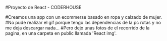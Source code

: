 #Proyecto de React - CODERHOUSE

#Creamos una app con un ecommerse basado en ropa y calzado de mujer.
#No pude realizar el gif porque tengo las dependencias de la pc rotas y no me deja descargar nada...
#Pero dejo unas fotos de el recorrido de la pagina, en una carpeta en public llamada 'React img'.
